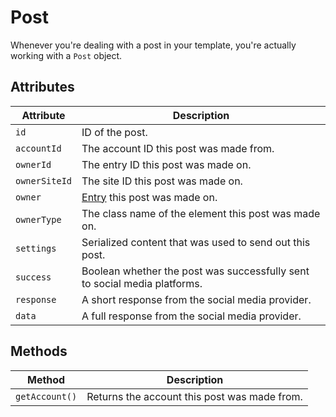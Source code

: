 # Post
Whenever you're dealing with a post in your template, you're actually working with a `Post` object.

## Attributes

Attribute | Description
--- | ---
`id` | ID of the post.
`accountId` | The account ID this post was made from.
`ownerId` | The entry ID this post was made on.
`ownerSiteId` | The site ID this post was made on.
`owner` | [Entry](https://docs.craftcms.com/api/v4/craft-elements-entry.html) this post was made on.
`ownerType` | The class name of the element this post was made on.
`settings` | Serialized content that was used to send out this post.
`success` | Boolean whether the post was successfully sent to social media platforms.
`response` | A short response from the social media provider.
`data` | A full response from the social media provider.

## Methods

Method | Description
--- | ---
`getAccount()` | Returns the account this post was made from.
